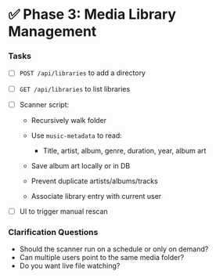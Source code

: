 # ✅ Phase 3: Media Library Management

### Tasks

* [ ] `POST /api/libraries` to add a directory
* [ ] `GET /api/libraries` to list libraries
* [ ] Scanner script:

  * Recursively walk folder
  * Use `music-metadata` to read:

    * Title, artist, album, genre, duration, year, album art
  * Save album art locally or in DB
  * Prevent duplicate artists/albums/tracks
  * Associate library entry with current user
* [ ] UI to trigger manual rescan

### Clarification Questions

* Should the scanner run on a schedule or only on demand?
* Can multiple users point to the same media folder?
* Do you want live file watching?
